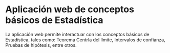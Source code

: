 # Aplicación web de conceptos básicos de Estadística

La aplicación web permite interactuar con los conceptos básicos de Estadística, tales como: Teorema Centrla del límite, Intervalos de confianza, Pruebas de hipótesis, entre otros.